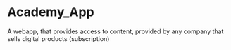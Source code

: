 # Academy_App
 A webapp, that provides access to content, provided by any company that sells digital products (subscription)
